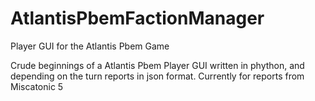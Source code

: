 # AtlantisPbemFactionManager
 Player GUI for the Atlantis Pbem Game

Crude beginnings of a Atlantis Pbem Player GUI written in phython, and depending on the turn reports in json format. Currently for reports from Miscatonic 5
